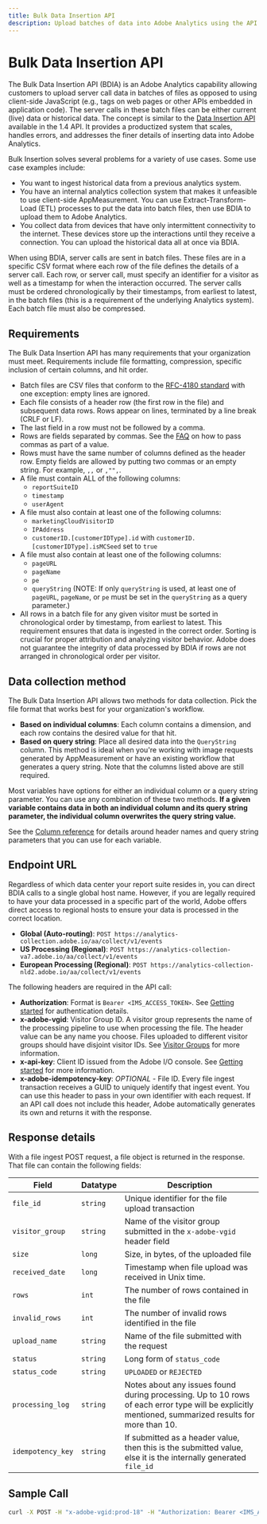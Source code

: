 ```yaml
---
title: Bulk Data Insertion API
description: Upload batches of data into Adobe Analytics using the API.
---
```


# Bulk Data Insertion API

The Bulk Data Insertion API (BDIA) is an Adobe Analytics capability allowing customers to upload server call data in batches of files as opposed to using client-side JavaScript (e.g., tags on web pages or other APIs embedded in application code). The server calls in these batch files can be either current (live) data or historical data. The concept is similar to the [Data Insertion API](/src/pages/1.4/endpoints/data-insertion/index.md) available in the 1.4 API. It provides a productized system that scales, handles errors, and addresses the finer details of inserting data into Adobe Analytics.

Bulk Insertion solves several problems for a variety of use cases. Some use case examples include:

* You want to ingest historical data from a previous analytics system.
* You have an internal analytics collection system that makes it unfeasible to use client-side AppMeasurement. You can use Extract-Transform-Load (ETL) processes to put the data into batch files, then use BDIA to upload them to Adobe Analytics.
* You collect data from devices that have only intermittent connectivity to the internet. These devices store up the interactions until they receive a connection. You can upload the historical data all at once via BDIA.
 
When using BDIA, server calls are sent in batch files. These files are in a specific CSV format where each row of the file defines the details of a server call. Each row, or server call, must specify an identifier for a visitor as well as a timestamp for when the interaction occurred. The server calls must be ordered chronologically by their timestamps, from earliest to latest, in the batch files (this is a requirement of the underlying Analytics system). Each batch file must also be compressed.

## Requirements

The Bulk Data Insertion API has many requirements that your organization must meet. Requirements include file formatting, compression, specific inclusion of certain columns, and hit order.

* Batch files are CSV files that conform to the [RFC-4180 standard](https://tools.ietf.org/html/rfc4180) with one exception: empty lines are ignored.
* Each file consists of a header row (the first row in the file) and subsequent data rows. Rows appear on lines, terminated by a line break (CRLF or LF).
* The last field in a row must not be followed by a comma.
* Rows are fields separated by commas. See the [FAQ](faq.md) on how to pass commas as part of a value.
* Rows must have the same number of columns defined as the header row. Empty fields are allowed by putting two commas or an empty string. For example, `,,` or `,"",`.
* A file must contain ALL of the following columns:
  * `reportSuiteID`
  * `timestamp`
  * `userAgent`
* A file must also contain at least one of the following columns:
  * `marketingCloudVisitorID`
  * `IPAddress`
  * `customerID.[customerIDType].id` with `customerID.[customerIDType].isMCSeed` set to `true`
* A file must also contain at least one of the following columns:
  * `pageURL`
  * `pageName`
  * `pe`
  * `queryString` (NOTE: If only `queryString` is used, at least one of `pageURL`, `pageName`, or `pe` must be set in the `queryString` as a query parameter.)
* All rows in a batch file for any given visitor must be sorted in chronological order by timestamp, from earliest to latest. This requirement ensures that data is ingested in the correct order. Sorting is crucial for proper attribution and analyzing visitor behavior. Adobe does not guarantee the integrity of data processed by BDIA if rows are not arranged in chronological order per visitor.

## Data collection method

The Bulk Data Insertion API allows two methods for data collection. Pick the file format that works best for your organization's workflow.

* **Based on individual columns**: Each column contains a dimension, and each row contains the desired value for that hit.
* **Based on query string**: Place all desired data into the `QueryString` column. This method is ideal when you're working with image requests generated by AppMeasurement or have an existing workflow that generates a query string. Note that the columns listed above are still required.

Most variables have options for either an individual column or a query string parameter. You can use any combination of these two methods. **If a given variable contains data in both an individual column and its query string parameter, the individual column overwrites the query string value.**

See the [Column reference](column-reference.md) for details around header names and query string parameters that you can use for each variable.

## Endpoint URL

Regardless of which data center your report suite resides in, you can direct BDIA calls to a single global host name. However, if you are legally required to have your data processed in a specific part of the world, Adobe offers direct access to regional hosts to ensure your data is processed in the correct location.

* **Global (Auto-routing)**: `POST https://analytics-collection.adobe.io/aa/collect/v1/events`
* **US Processing (Regional)**: `POST https://analytics-collection-va7.adobe.io/aa/collect/v1/events`
* **European Processing (Regional)**: `POST https://analytics-collection-nld2.adobe.io/aa/collect/v1/events`

The following headers are required in the API call:

* **Authorization**: Format is `Bearer <IMS_ACCESS_TOKEN>`. See [Getting started](../../getting-started/index.md) for authentication details.
* **x-adobe-vgid**: Visitor Group ID. A visitor group represents the name of the processing pipeline to use when processing the file. The header value can be any name you choose. Files uploaded to different visitor groups should have disjoint visitor IDs. See [Visitor Groups](visitor-groups.md) for more information.
* **x-api-key**: Client ID issued from the Adobe I/O console. See [Getting started](../../getting-started/index.md) for more information.
* **x-adobe-idempotency-key**: *OPTIONAL* - File ID. Every file ingest transaction receives a GUID to uniquely identify that ingest event. You can use this header to pass in your own identifier with each request. If an API call does not include this header, Adobe automatically generates its own and returns it with the response.

## Response details

With a file ingest POST request, a file object is returned in the response. That file can contain the following fields:

|Field|Datatype|Description|
|--|--|--|
| `file_id` | `string `| Unique identifier for the file upload transaction |
| `visitor_group` | `string` | Name of the visitor group submitted in the `x-adobe-vgid` header field |
| `size` | `long` | Size, in bytes, of the uploaded file |
| `received_date` | `long` | Timestamp when file upload was received in Unix time. |
| `rows` | `int` | The number of rows contained in the file |
| `invalid_rows` | `int` | The number of invalid rows identified in the file |
| `upload_name` | `string` | Name of the file submitted with the request |
| `status` | `string` | Long form of `status_code` |
| `status_code` | `string` | `UPLOADED` or `REJECTED` | 
| `processing_log` | `string` | Notes about any issues found during processing. Up to 10 rows of each error type will be explicitly mentioned, summarized results for more than 10. |
| `idempotency_key` | `string` | If submitted as a header value, then this is the submitted value, else it is the internally generated `file_id` |

## Sample Call

```sh
curl -X POST -H "x-adobe-vgid:prod-18" -H "Authorization: Bearer <IMS_ACCESS_TOKEN>" -H "x-api-key: <CLIENT_ID>" -F file=@/tmp/ingest_file.gz "https://analytics-collection.adobe.io/aa/collect/v1/events"
```
